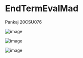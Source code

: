 # EndTermEvalMad

Pankaj 20CSU076

![image](https://user-images.githubusercontent.com/94001076/235431756-f9a854ba-a106-4628-b7c2-ecbd54100a81.png)

![image](https://user-images.githubusercontent.com/94001076/235431995-b0d4756d-6cc0-4e70-a85d-41a472dd3a12.png)

![image](https://user-images.githubusercontent.com/94001076/235434813-23b06455-342a-453c-8a4b-572f4d6d8832.png)
